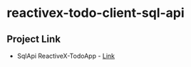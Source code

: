 # reactivex-todo-client-sql-api

## Project Link
 * SqlApi ReactiveX-TodoApp - [Link](https://reactivex-todo-client-sql.firebaseapp.com/)